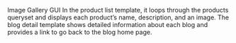 Image Gallery GUI
In the product list template, it loops through the products queryset and displays each product’s name, description, and an image. The blog detail template shows detailed information about each blog and provides a link to go back to the blog home page.
